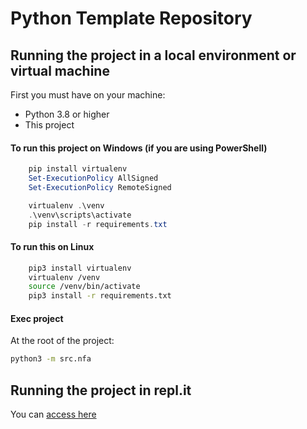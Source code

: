 # Python Template Repository

## Running the project in a local environment or virtual machine

First you must have on your machine:

- Python 3.8 or higher
- This project

#### To run this project on Windows (if you are using PowerShell)

```powerShell
    pip install virtualenv
    Set-ExecutionPolicy AllSigned
    Set-ExecutionPolicy RemoteSigned

    virtualenv .\venv
    .\venv\scripts\activate
    pip install -r requirements.txt
```

#### To run this on Linux

```Bash
    pip3 install virtualenv
    virtualenv /venv
    source /venv/bin/activate
    pip3 install -r requirements.txt
```

#### Exec project

At the root of the project: 

```Bash
python3 -m src.nfa
```

## Running the project in repl.it

You can [access here](https://replit.com/@carlosmondo/NFASimulator)